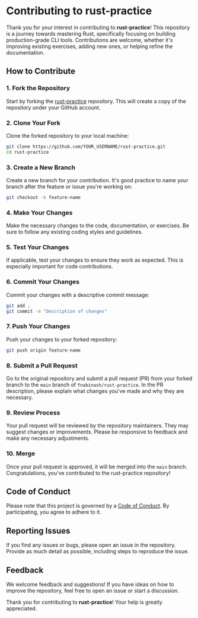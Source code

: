 # Contributing to rust-practice

Thank you for your interest in contributing to **rust-practice**! This repository is a journey towards mastering Rust, specifically focusing on building production-grade CLI tools. Contributions are welcome, whether it's improving existing exercises, adding new ones, or helping refine the documentation.

## How to Contribute

### 1. Fork the Repository

Start by forking the [rust-practice](https://github.com/fnabinash/rust-practice) repository. This will create a copy of the repository under your GitHub account.

### 2. Clone Your Fork

Clone the forked repository to your local machine:

```bash
git clone https://github.com/YOUR_USERNAME/rust-practice.git
cd rust-practice
```

### 3. Create a New Branch

Create a new branch for your contribution. It's good practice to name your branch after the feature or issue you're working on:

```bash
git checkout -b feature-name
```

### 4. Make Your Changes

Make the necessary changes to the code, documentation, or exercises. Be sure to follow any existing coding styles and guidelines.

### 5. Test Your Changes

If applicable, test your changes to ensure they work as expected. This is especially important for code contributions.

### 6. Commit Your Changes

Commit your changes with a descriptive commit message:

```bash
git add .
git commit -m "Description of changes"
```

### 7. Push Your Changes

Push your changes to your forked repository:

```bash
git push origin feature-name
```

### 8. Submit a Pull Request

Go to the original repository and submit a pull request (PR) from your forked branch to the `main` branch of `fnabinash/rust-practice`. In the PR description, please explain what changes you've made and why they are necessary.

### 9. Review Process

Your pull request will be reviewed by the repository maintainers. They may suggest changes or improvements. Please be responsive to feedback and make any necessary adjustments.

### 10. Merge

Once your pull request is approved, it will be merged into the `main` branch. Congratulations, you've contributed to the rust-practice repository!

## Code of Conduct

Please note that this project is governed by a [Code of Conduct](./CODE_OF_CONDUCT.md). By participating, you agree to adhere to it.

## Reporting Issues

If you find any issues or bugs, please open an issue in the repository. Provide as much detail as possible, including steps to reproduce the issue.

## Feedback

We welcome feedback and suggestions! If you have ideas on how to improve the repository, feel free to open an issue or start a discussion.

Thank you for contributing to **rust-practice**! Your help is greatly appreciated.
